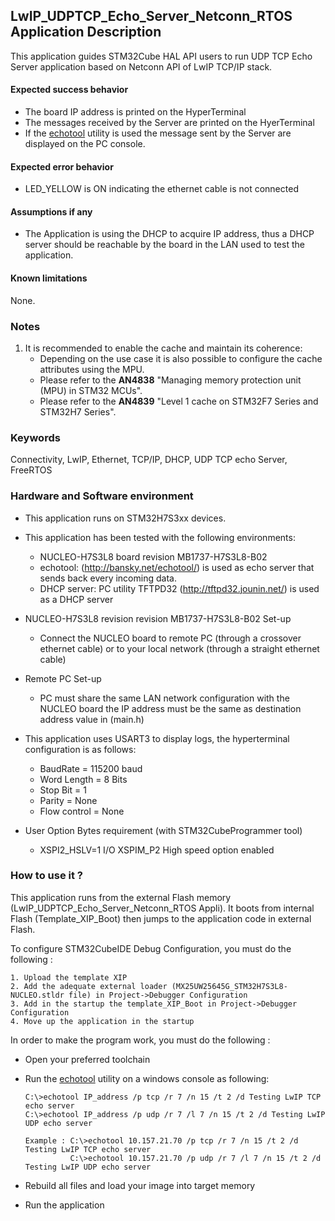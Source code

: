 ## <b>LwIP_UDPTCP_Echo_Server_Netconn_RTOS Application Description</b>

This application guides STM32Cube HAL API users to run UDP TCP Echo Server application based on Netconn API of LwIP TCP/IP stack.

####  <b>Expected success behavior</b>

 + The board IP address is printed on the HyperTerminal
 + The messages received by the Server are printed on the HyerTerminal
 + If the [echotool](https://github.com/PavelBansky/EchoTool/releases/tag/v1.5.0.0) utility is used the message sent by the Server are displayed on the PC console.

#### <b>Expected error behavior</b>

 + LED_YELLOW is ON indicating the ethernet cable is not connected

#### <b>Assumptions if any</b>

- The Application is using the DHCP to acquire IP address, thus a DHCP server should be reachable by the board in the LAN used to test the application.

#### <b>Known limitations</b>

None.

### <b>Notes</b>

 1.  It is recommended to enable the cache and maintain its coherence:
      - Depending on the use case it is also possible to configure the cache attributes using the MPU.
      - Please refer to the **AN4838** "Managing memory protection unit (MPU) in STM32 MCUs".
      - Please refer to the **AN4839** "Level 1 cache on STM32F7 Series and STM32H7 Series".

### <b>Keywords</b>

Connectivity, LwIP, Ethernet, TCP/IP, DHCP, UDP TCP echo Server, FreeRTOS

### <b>Hardware and Software environment</b>

  - This application runs on STM32H7S3xx devices.

  - This application has been tested with the following environments:
    - NUCLEO-H7S3L8 board revision MB1737-H7S3L8-B02
    - echotool: (http://bansky.net/echotool/) is used as echo server that sends
      back every incoming data.
    - DHCP server:  PC utility TFTPD32 (http://tftpd32.jounin.net/) is used as a DHCP server

  - NUCLEO-H7S3L8 revision revision MB1737-H7S3L8-B02 Set-up
    - Connect the NUCLEO board to remote PC (through a crossover ethernet cable)
      or to your local network (through a straight ethernet cable)

  - Remote PC Set-up
    - PC must share the same LAN network configuration with the NUCLEO board
      the IP address must be the same as destination address value in (main.h)

  - This application uses USART3 to display logs, the hyperterminal configuration is as follows:
    - BaudRate = 115200 baud
    - Word Length = 8 Bits
    - Stop Bit = 1
    - Parity = None
    - Flow control = None

  - User Option Bytes requirement (with STM32CubeProgrammer tool)

    - XSPI2_HSLV=1     I/O XSPIM_P2 High speed option enabled

### <b>How to use it ?</b>

This application runs from the external Flash memory (LwIP_UDPTCP_Echo_Server_Netconn_RTOS Appli).
It boots from internal Flash (Template_XIP_Boot) then jumps to the application code in external Flash.

To configure STM32CubeIDE Debug Configuration, you must do the following :

    1. Upload the template XIP
    2. Add the adequate external loader (MX25UW25645G_STM32H7S3L8-NUCLEO.stldr file) in Project->Debugger Configuration
    3. Add in the startup the template_XIP_Boot in Project->Debugger Configuration
    4. Move up the application in the startup

In order to make the program work, you must do the following :

 - Open your preferred toolchain

 - Run the [echotool](https://github.com/PavelBansky/EchoTool/releases/tag/v1.5.0.0) utility on a windows console as following:

       C:\>echotool IP_address /p tcp /r 7 /n 15 /t 2 /d Testing LwIP TCP echo server
       C:\>echotool IP_address /p udp /r 7 /l 7 /n 15 /t 2 /d Testing LwIP UDP echo server

       Example : C:\>echotool 10.157.21.70 /p tcp /r 7 /n 15 /t 2 /d Testing LwIP TCP echo server
                 C:\>echotool 10.157.21.70 /p udp /r 7 /l 7 /n 15 /t 2 /d Testing LwIP UDP echo server

 - Rebuild all files and load your image into target memory

 - Run the application
